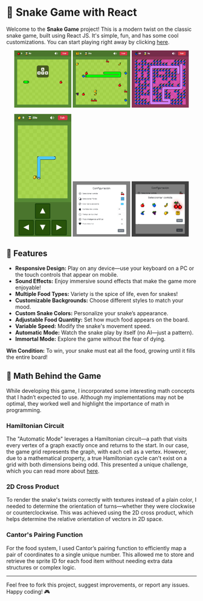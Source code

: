 # 🐍 Snake Game with React

Welcome to the **Snake Game** project! This is a modern twist on the classic snake game, built using React JS. It's simple, fun, and has some cool customizations. You can start playing right away by clicking [here](https://eulogioqt.github.io/snake-game).

<p align="center">
  <img src="public/images/normalGame.jpg" alt="Normal Game Screenshot" width="30%" />
  <img src="public/images/randomFoodGame.jpg" alt="Random Food Game Screenshot" width="30%" />
  <img src="public/images/purpleGame.jpg" alt="Purple Game Screenshot" width="30%" />
</p>

<p align="center">
  <img src="public/images/mobileGame.jpg" alt="Mobile Game Screenshot" width="30%" />
  <img src="public/images/configMenu.jpg" alt="Config Menu Screenshot" width="30%" />
  <img src="public/images/selectFoodMenu.jpg" alt="Select Food Menu Screenshot" width="30%" />
</p>

## 🚀 Features

- **Responsive Design:** Play on any device—use your keyboard on a PC or the touch controls that appear on mobile.
- **Sound Effects:** Enjoy immersive sound effects that make the game more enjoyable!
- **Multiple Food Types:** Variety is the spice of life, even for snakes!
- **Customizable Backgrounds:** Choose different styles to match your mood.
- **Custom Snake Colors:** Personalize your snake’s appearance.
- **Adjustable Food Quantity:** Set how much food appears on the board.
- **Variable Speed:** Modify the snake's movement speed.
- **Automatic Mode:** Watch the snake play by itself (no AI—just a pattern).
- **Immortal Mode:** Explore the game without the fear of dying.

**Win Condition:** To win, your snake must eat all the food, growing until it fills the entire board!

## 🧠 Math Behind the Game

While developing this game, I incorporated some interesting math concepts that I hadn’t expected to use. Although my implementations may not be optimal, they worked well and highlight the importance of math in programming.

### Hamiltonian Circuit
The "Automatic Mode" leverages a Hamiltonian circuit—a path that visits every vertex of a graph exactly once and returns to the start. In our case, the game grid represents the graph, with each cell as a vertex. However, due to a mathematical property, a true Hamiltonian cycle can't exist on a grid with both dimensions being odd. This presented a unique challenge, which you can read more about [here](https://math.stackexchange.com/questions/3644957/why-theres-no-hamiltonian-cycle-for-a-grid-where-m-and-n-are-odd).

### 2D Cross Product
To render the snake's twists correctly with textures instead of a plain color, I needed to determine the orientation of turns—whether they were clockwise or counterclockwise. This was achieved using the 2D cross product, which helps determine the relative orientation of vectors in 2D space.

### Cantor's Pairing Function
For the food system, I used Cantor’s pairing function to efficiently map a pair of coordinates to a single unique number. This allowed me to store and retrieve the sprite ID for each food item without needing extra data structures or complex logic.

---

Feel free to fork this project, suggest improvements, or report any issues. Happy coding! 🎮
